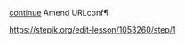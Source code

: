 [continue](https://docs.djangoproject.com/en/4.2/intro/tutorial04/)
Amend URLconf¶

https://stepik.org/edit-lesson/1053260/step/1
